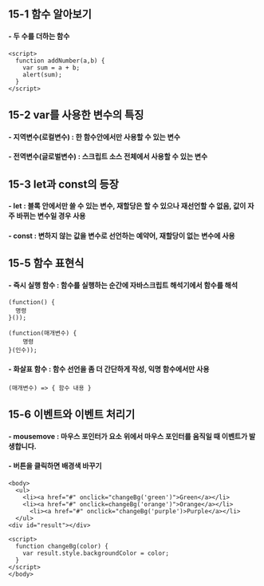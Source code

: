 ## 15-1 함수 알아보기
#### - 두 수를 더하는 함수
```
<script>
  function addNumber(a,b) {
    var sum = a + b;
    alert(sum);
  }
</script>
```
## 15-2 var를 사용한 변수의 특징
#### - 지역변수(로컬변수) : 한 함수안에서만 사용할 수 있는 변수
#### - 전역변수(글로벌변수) : 스크립트 소스 전체에서 사용할 수 있는 변수
## 15-3 let과 const의 등장
#### - let : 블록 안에서만 쓸 수 있는 변수, 재할당은 할 수 있으나 재선언할 수 없음, 값이 자주 바뀌는 변수일 경우 사용
#### - const : 변하지 않는 값을 변수로 선언하는 예약어, 재할당이 없는 변수에 사용
## 15-5 함수 표현식
#### - 즉시 실행 함수 : 함수를 실행하는 순간에 자바스크립트 해석기에서 함수를 해석
```
(function() {
  명령
}());
```

```
(function(매개변수) {
    명령
}(인수));
```
#### - 화살표 함수 : 함수 선언을 좀 더 간단하게 작성, 익명 함수에서만 사용
```
(매개변수) => { 함수 내용 }
```

## 15-6 이벤트와 이벤트 처리기
#### - mousemove : 마우스 포인터가 요소 위에서 마우스 포인터를 움직일 때 이벤트가 발생합니다.
#### - 버튼을 클릭하면 배경색 바꾸기
```
<body>
  <ul>
    <li><a href="#" onclick="changeBg('green')">Green</a></li>
    <li><a href="#" onclick=changeBg('orange')">Orange</a></li>
      <li><a href="#" onclick="changeBg('purple')>Purple</a></li>
  </ul>
<div id="result"></div>

<script>
  function changeBg(color) {
    var result.style.backgroundColor = color;
  }
</script>
</body>
```
